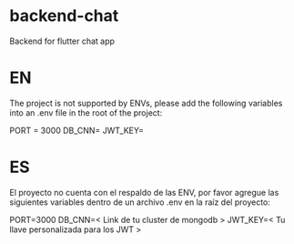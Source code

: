 # backend-chat
Backend for flutter chat app

# EN
The project is not supported by ENVs, please add the following variables into an .env file in the root of the project:

PORT = 3000
DB_CNN=<Link of your mongodb cluster>
JWT_KEY=<Your custom key for JWTs>

# ES
El proyecto no cuenta con el respaldo de las ENV, por favor agregue las siguientes variables dentro de un archivo .env en la raíz del proyecto:

PORT=3000
DB_CNN=< Link de tu cluster  de mongodb >
JWT_KEY=< Tu llave personalizada para los JWT >
